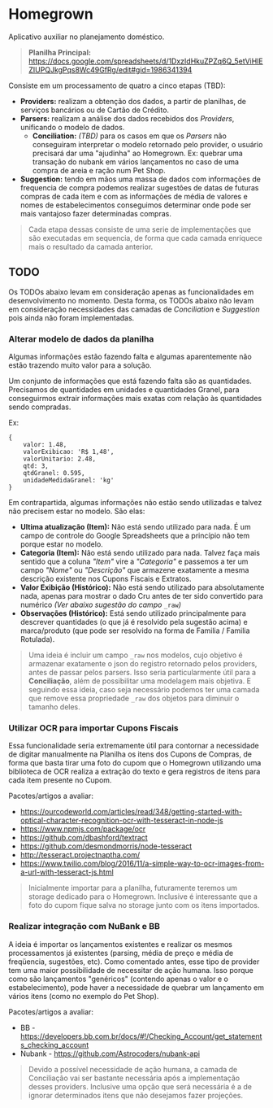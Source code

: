 # Homegrown 

Aplicativo auxiliar no planejamento doméstico.

> **Planilha Principal:** https://docs.google.com/spreadsheets/d/1DxzIdHkuZPZq6Q_5etViHlEZIUPQJkgPqs8Wc49GfRg/edit#gid=1986341394

Consiste em um processamento de quatro a cinco etapas (TBD): 

- **Providers:** realizam a obtenção dos dados, a partir de planilhas, de serviços bancários ou de Cartão de Crédito.
- **Parsers:**  realizam a análise dos dados recebidos dos _Providers_, unificando o modelo de dados.
    - **Conciliation:** _(TBD)_ para os casos em que os _Parsers_ não conseguiram interpretar o modelo retornado pelo provider, o usuário precisará dar uma "ajudinha" ao Homegrown. Ex: quebrar uma transação do nubank em vários lançamentos no caso de uma compra de areia e ração num Pet Shop.
- **Suggestion:** tendo em mãos uma massa de dados com informações de frequencia de compra podemos realizar sugestões de datas de futuras compras de cada item e com as informações de média de valores e nomes de estabelecimentos conseguimos determinar onde pode ser mais vantajoso fazer determinadas compras. 

> Cada etapa dessas consiste de uma serie de implementações que são executadas em sequencia, de forma que cada camada enriquece mais o resultado da camada anterior.
    
## TODO

Os TODOs abaixo levam em consideração apenas as funcionalidades em desenvolvimento no momento. Desta forma, os TODOs abaixo não levam em consideração necessidades das camadas de _Conciliation_ e _Suggestion_ pois ainda não foram implementadas. 

### Alterar modelo de dados da planilha

Algumas informações estão fazendo falta e algumas aparentemente não estão trazendo muito valor para a solução.

Um conjunto de informações que está fazendo falta são as quantidades. Precisamos de quantidades em unidades e quantidades Granel, para conseguirmos extrair informações mais exatas com relação às quantidades sendo compradas.

Ex: 
```
{ 
    valor: 1.48, 
    valorExibicao: 'R$ 1,48', 
    valorUnitario: 2.48,
    qtd: 3, 
    qtdGranel: 0.595, 
    unidadeMedidaGranel: 'kg' 
}
```

Em contrapartida, algumas informações não estão sendo utilizadas e talvez não precisem estar no modelo. São elas:

- **Ultima atualização (Item):** Não está sendo utilizado para nada. É um campo de controle do Google Spreadsheets que a princípio não tem porque estar no modelo. 
- **Categoria (Item):** Não está sendo utilizado para nada. Talvez faça mais sentido que a coluna _"Item"_ vire a _"Categoria"_ e passemos a ter um campo _"Nome"_ ou _"Descrição"_ que armazene exatamente a mesma descrição existente nos Cupons Fiscais e Extratos.
- **Valor Exibição (Histórico):** Não está sendo utilizado para absolutamente nada, apenas para mostrar o dado Cru antes de ter sido convertido para numérico _(Ver abaixo sugestão do campo_ `_raw`_)_
- **Observações (Histórico):** Está sendo utilizado principalmente para descrever quantidades (o que já é resolvido pela sugestão acima) e marca/produto (que pode ser resolvido na forma de Familia / Familia Rotulada).

> Uma ideia é incluir um campo `_raw` nos modelos, cujo objetivo é armazenar exatamente o json do registro retornado pelos providers, antes de passar pelos parsers. Isso seria particularmente útil para a **Conciliação**, além de possibilitar uma modelagem mais objetiva. E seguindo essa ideia, caso seja necessário podemos ter uma camada que remove essa propriedade `_raw` dos objetos para diminuir o tamanho deles. 

### Utilizar OCR para importar Cupons Fiscais

Essa funcionalidade seria extremamente útil para contornar a necessidade de digitar manualmente na Planilha os itens dos Cupons de Compras, de forma que basta tirar uma foto do cupom que o Homegrown utilizando uma biblioteca de OCR realiza a extração do texto e gera registros de itens para cada item presente no Cupom.

Pacotes/artigos a avaliar:
- https://ourcodeworld.com/articles/read/348/getting-started-with-optical-character-recognition-ocr-with-tesseract-in-node-js
- https://www.npmjs.com/package/ocr
- https://github.com/dbashford/textract
- https://github.com/desmondmorris/node-tesseract
- http://tesseract.projectnaptha.com/
- https://www.twilio.com/blog/2016/11/a-simple-way-to-ocr-images-from-a-url-with-tesseract-js.html

> Inicialmente importar para a planilha, futuramente teremos um storage dedicado para o Homegrown. Inclusive é interessante que a foto do cupom fique salva no storage junto com os itens importados.


### Realizar integração com NuBank e BB

A ideia é importar os lançamentos existentes e realizar os mesmos processamentos já existentes (parsing, média de preço e média de freqüencia, sugestões, etc).
Como comentado antes, esse tipo de provider tem uma maior possibilidade de necessitar de ação humana. Isso porque como são lançamentos "genéricos" (contendo apenas o valor e o estabelecimento), pode haver a necessidade de quebrar um lançamento em vários itens (como no exemplo do Pet Shop).

Pacotes/artigos a avaliar:
- BB - https://developers.bb.com.br/docs/#!/Checking_Account/get_statements_checking_account
- Nubank - https://github.com/Astrocoders/nubank-api

> Devido a possível necessidade de ação humana, a camada de Conciliação vai ser bastante necessária após a implementação desses providers. Inclusive uma opção que será necessária é a de ignorar determinados itens que não desejamos fazer projeções.